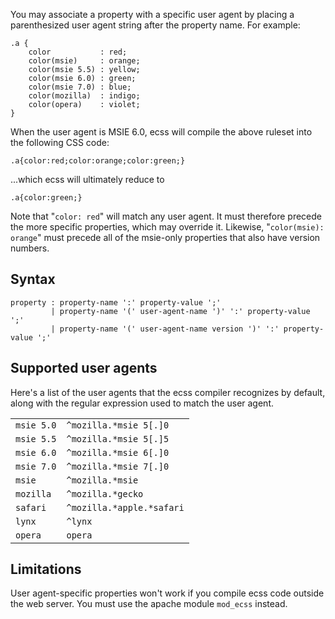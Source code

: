 You may associate a property with a specific user agent by placing a parenthesized user agent string after the property name. For example:

```
.a {
    color           : red;
    color(msie)     : orange;
    color(msie 5.5) : yellow;
    color(msie 6.0) : green;
    color(msie 7.0) : blue;
    color(mozilla)  : indigo;
    color(opera)    : violet;
}
```

When the user agent is MSIE 6.0, ecss will compile the above ruleset into the following CSS code:

```
.a{color:red;color:orange;color:green;}
```

...which ecss will ultimately reduce to

```
.a{color:green;}
```

Note that "`color: red`" will match any user agent. It must therefore precede the more specific properties, which may override it. Likewise, "`color(msie): orange`" must precede all of the msie-only properties that also have version numbers.

## Syntax

```
property : property-name ':' property-value ';'
         | property-name '(' user-agent-name ')' ':' property-value ';'
         | property-name '(' user-agent-name version ')' ':' property-value ';'
```

## Supported user agents

Here's a list of the user agents that the ecss compiler recognizes by default, along with the regular expression used to match the user agent.

| | |
| --- | --- |
| `msie 5.0` | `^mozilla.*msie 5[.]0` |
| `msie 5.5` | `^mozilla.*msie 5[.]5` |
| `msie 6.0` | `^mozilla.*msie 6[.]0` |
| `msie 7.0` | `^mozilla.*msie 7[.]0` |
| `msie` | `^mozilla.*msie` |
| `mozilla` | `^mozilla.*gecko` |
| `safari` | `^mozilla.*apple.*safari` |
| `lynx` | `^lynx` |
| `opera` | `opera` |

## Limitations

User agent-specific properties won't work if you compile ecss code outside the web server. You must use the apache module `mod_ecss` instead.
